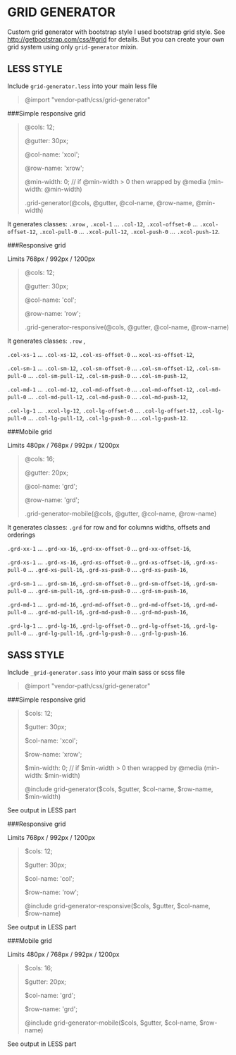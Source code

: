 GRID GENERATOR
==============

Custom grid generator with bootstrap style
I used bootstrap grid style. See http://getbootstrap.com/css/#grid for details. But you can create your own grid system using only `grid-generator` mixin.


LESS STYLE
----------

Include `grid-generator.less` into your main less file

>@import "vendor-path/css/grid-generator"

###Simple responsive grid 

> @cols: 12;
>
> @gutter: 30px;
>
> @col-name: 'xcol';
>
> @row-name: 'xrow';
>
> @min-width: 0; // if @min-width > 0 then wrapped by @media (min-width: @min-width)
>
> .grid-generator(@cols, @gutter, @col-name, @row-name, @min-width)

It generates classes: 
`.xrow` , 
`.xcol-1` ... `.col-12`,
`.xcol-offset-0` ... `.xcol-offset-12`,
`.xcol-pull-0` ... `.xcol-pull-12`,
`.xcol-push-0` ... `.xcol-push-12`.

###Responsive grid

Limits 768px / 992px / 1200px

> @cols: 12;
>
> @gutter: 30px;
>
> @col-name: 'col';
>
> @row-name: 'row';
>
> .grid-generator-responsive(@cols, @gutter, @col-name, @row-name)

It generates classes: `.row` , 

`.col-xs-1` ... `.col-xs-12`, 
`.col-xs-offset-0` ... `xcol-xs-offset-12`,

`.col-sm-1` ... `.col-sm-12`, 
`.col-sm-offset-0` ... `.col-sm-offset-12`,
`.col-sm-pull-0` ... `.col-sm-pull-12`,
`.col-sm-push-0` ... `.col-sm-push-12`,

`.col-md-1` ... `.col-md-12`, 
`.col-md-offset-0` ... `.col-md-offset-12`,
`.col-md-pull-0` ... `.col-md-pull-12`,
`.col-md-push-0` ... `.col-md-push-12`,

`.col-lg-1` ... `.xcol-lg-12`, 
`.col-lg-offset-0` ... `.col-lg-offset-12`,
`.col-lg-pull-0` ... `.col-lg-pull-12`,
`.col-lg-push-0` ... `.col-lg-push-12`.

###Mobile grid

Limits 480px / 768px / 992px / 1200px

> @cols: 16;
>
> @gutter: 20px;
>
> @col-name: 'grd';
>
> @row-name: 'grd';
>
> .grid-generator-mobile(@cols, @gutter, @col-name, @row-name)

It generates classes: `.grd`  for row and for  columns widths,  offsets and orderings

`.grd-xx-1` ... `.grd-xx-16`,
`.grd-xx-offset-0` ... `grd-xx-offset-16`,

`.grd-xs-1` ... `.grd-xs-16`,
`.grd-xs-offset-0` ... `grd-xs-offset-16`,
`.grd-xs-pull-0` ... `.grd-xs-pull-16`,
`.grd-xs-push-0` ... `.grd-xs-push-16`,

`.grd-sm-1` ... `.grd-sm-16`,
`.grd-sm-offset-0` ... `grd-sm-offset-16`,
`.grd-sm-pull-0` ... `.grd-sm-pull-16`,
`.grd-sm-push-0` ... `.grd-sm-push-16`,

`.grd-md-1` ... `.grd-md-16`,
`.grd-md-offset-0` ... `grd-md-offset-16`,
`.grd-md-pull-0` ... `.grd-md-pull-16`,
`.grd-md-push-0` ... `.grd-md-push-16`,

`.grd-lg-1` ... `.grd-lg-16`,
`.grd-lg-offset-0` ... `grd-lg-offset-16`,
`.grd-lg-pull-0` ... `.grd-lg-pull-16`,
`.grd-lg-push-0` ... `.grd-lg-push-16`.


SASS STYLE
----------

Include `_grid-generator.sass` into your main sass or scss file

>@import "vendor-path/css/grid-generator"

###Simple responsive grid

> $cols: 12;
>
> $gutter: 30px;
>
> $col-name: 'xcol';
>
> $row-name: 'xrow';
>
> $min-width: 0; // if $min-width > 0 then wrapped by @media (min-width: $min-width)
>
> @include grid-generator($cols, $gutter, $col-name, $row-name, $min-width)

See output in LESS part

###Responsive grid

Limits 768px / 992px / 1200px

> $cols: 12;
>
> $gutter: 30px;
>
> $col-name: 'col';
>
> $row-name: 'row';
>
> @include grid-generator-responsive($cols, $gutter, $col-name, $row-name)

See output in LESS part

###Mobile grid

Limits 480px / 768px / 992px / 1200px

> $cols: 16;
>
> $gutter: 20px;
>
> $col-name: 'grd';
>
> $row-name: 'grd';
>
> @include grid-generator-mobile($cols, $gutter, $col-name, $row-name)

See output in LESS part